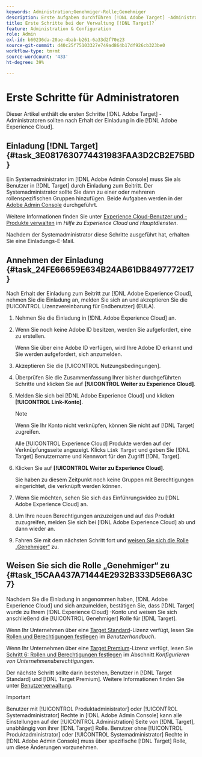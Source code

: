 ```yaml
---
keywords: Administration;Genehmiger-Rolle;Genehmiger
description: Erste Aufgaben durchführen [!DNL Adobe Target] -Administratoren sollten nach Erhalt der Einladung in die [!DNL Adobe Experience Cloud].
title: Erste Schritte bei der Verwaltung [!DNL Target]?
feature: Administration & Configuration
role: Admin
exl-id: b60236da-20ae-4bab-b261-6a33d2f70e23
source-git-commit: d40c25f75103327e749ad864b17df926cb323be0
workflow-type: tm+mt
source-wordcount: '433'
ht-degree: 39%

---
```


# Erste Schritte für Administratoren

Dieser Artikel enthält die ersten Schritte [!DNL Adobe Target] -Administratoren sollten nach Erhalt der Einladung in die [!DNL Adobe Experience Cloud].

## Einladung [!DNL Target] {#task_3E0817630774431983FAA3D2CB2E75BD}

Ein Systemadministrator im [!DNL Adobe Admin Console] muss Sie als Benutzer in [!DNL Target] durch Einladung zum Beitritt. Der Systemadministrator sollte Sie dann zu einer oder mehreren rollenspezifischen Gruppen hinzufügen. Beide Aufgaben werden in der [Adobe Admin Console](https://adminconsole.adobe.com) durchgeführt.

Weitere Informationen finden Sie unter [Experience Cloud-Benutzer und -Produkte verwalten](https://experienceleague.adobe.com/docs/core-services/interface/manage-users-and-products/admin-getting-started.html) im *Hilfe zu Experience Cloud und Hauptdiensten*.

Nachdem der Systemadministrator diese Schritte ausgeführt hat, erhalten Sie eine Einladungs-E-Mail.

## Annehmen der Einladung {#task_24FE66659E634B24AB61DB8497772E17}

Nach Erhalt der Einladung zum Beitritt zur [!DNL Adobe Experience Cloud], nehmen Sie die Einladung an, melden Sie sich an und akzeptieren Sie die [!UICONTROL Lizenzvereinbarung für Endbenutzer] (EULA).

1. Nehmen Sie die Einladung in [!DNL Adobe Experience Cloud] an.
1. Wenn Sie noch keine Adobe ID besitzen, werden Sie aufgefordert, eine zu erstellen.

   Wenn Sie über eine Adobe ID verfügen, wird Ihre Adobe ID erkannt und Sie werden aufgefordert, sich anzumelden.
1. Akzeptieren Sie die [!UICONTROL Nutzungsbedingungen].
1. Überprüfen Sie die Zusammenfassung Ihrer bisher durchgeführten Schritte und klicken Sie auf **[!UICONTROL Weiter zu Experience Cloud]**.
1. Melden Sie sich bei [!DNL Adobe Experience Cloud] und klicken **[!UICONTROL Link-Konto]**.

   >[!NOTE]
   >
   >Wenn Sie Ihr Konto nicht verknüpfen, können Sie nicht auf [!DNL Target] zugreifen.

   Alle [!UICONTROL Experience Cloud] Produkte werden auf der Verknüpfungsseite angezeigt. Klicks `Link Target` und geben Sie [!DNL Target] Benutzername und Kennwort für den Zugriff [!DNL Target].
1. Klicken Sie auf **[!UICONTROL Weiter zu Experience Cloud]**.

   Sie haben zu diesem Zeitpunkt noch keine Gruppen mit Berechtigungen eingerichtet, die verknüpft werden können.
1. Wenn Sie möchten, sehen Sie sich das Einführungsvideo zu [!DNL Adobe Experience Cloud] an.
1. Um Ihre neuen Berechtigungen anzuzeigen und auf das Produkt zuzugreifen, melden Sie sich bei [!DNL Adobe Experience Cloud] ab und dann wieder an.
1. Fahren Sie mit dem nächsten Schritt fort und [weisen Sie sich die Rolle „Genehmiger“](/help/main/administrating-target/start-target.md#task_15CAA437A71444E2932B333D5E66A3C7) zu.

## Weisen Sie sich die Rolle „Genehmiger“ zu {#task_15CAA437A71444E2932B333D5E66A3C7}

Nachdem Sie die Einladung in angenommen haben, [!DNL Adobe Experience Cloud] und sich anzumelden, bestätigen Sie, dass [!DNL Target] wurde zu Ihrem [!DNL Experience Cloud] -Konto und weisen Sie sich anschließend die [!UICONTROL Genehmiger] Rolle für [!DNL Target].

Wenn Ihr Unternehmen über eine [Target Standard](/help/main/c-intro/intro.md#section_ACD5EFF17AAB4E979CBEFA0145CCD905)-Lizenz verfügt, lesen Sie [Rollen und Berechtigungen festlegen](/help/main/administrating-target/c-user-management/c-user-management/user-management.md#roles-permissions) im *Benutzerhandbuch*.

Wenn Ihr Unternehmen über eine [Target Premium](/help/main/c-intro/intro.md#premium)-Lizenz verfügt, lesen Sie [Schritt 6: Rollen und Berechtigungen festlegen](/help/main/administrating-target/c-user-management/property-channel/properties-overview.md#section_8C425E43E5DD4111BBFC734A2B7ABC80) im Abschnitt *Konfigurieren von Unternehmensberechtigungen*.

Der nächste Schritt sollte darin bestehen, Benutzer in [!DNL Target Standard] und [!DNL Target Premium]. Weitere Informationen finden Sie unter [Benutzerverwaltung](/help/main/administrating-target/c-user-management/user-management.md).

>[!IMPORTANT]
>
>Benutzer mit [!UICONTROL Produktadministrator] oder [!UICONTROL Systemadministrator] Rechte in [!DNL Adobe Admin Console] kann alle Einstellungen auf der [!UICONTROL Administration] Seite von [!DNL Target], unabhängig von ihrer [!DNL Target] Rolle. Benutzer ohne [!UICONTROL Produktadministrator] oder [!UICONTROL Systemadministrator] Rechte in [!DNL Adobe Admin Console] muss über spezifische [!DNL Target] Rolle, um diese Änderungen vorzunehmen.
